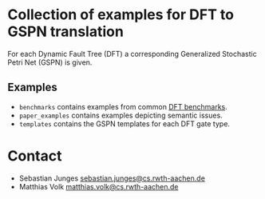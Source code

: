 Collection of examples for DFT to GSPN translation
==================================================

For each Dynamic Fault Tree (DFT) a corresponding Generalized Stochastic Petri Net (GSPN) is given.

Examples
------------------------------

- `benchmarks` contains examples from common [DFT benchmarks](https://github.com/moves-rwth/dft-examples).
- `paper_examples` contains examples depicting semantic issues.
- `templates` contains the GSPN templates for each DFT gate type.


Contact
===================
* Sebastian Junges sebastian.junges@cs.rwth-aachen.de
* Matthias Volk matthias.volk@cs.rwth-aachen.de
